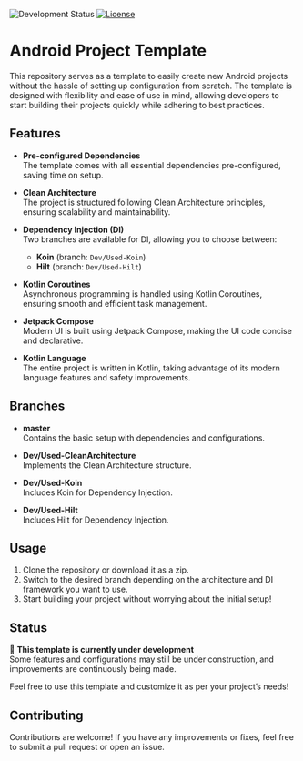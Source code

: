 ![Development Status](https://img.shields.io/badge/Development-In%20Progress-yellow)   [![License](https://img.shields.io/badge/License-Apache%202.0-blue)](https://opensource.org/licenses/Apache-2.0)

# Android Project Template

This repository serves as a template to easily create new Android projects without the hassle of setting up configuration from scratch. The template is designed with flexibility and ease of use in mind, allowing developers to start building their projects quickly while adhering to best practices.

## Features

- **Pre-configured Dependencies**  
  The template comes with all essential dependencies pre-configured, saving time on setup.

- **Clean Architecture**  
  The project is structured following Clean Architecture principles, ensuring scalability and maintainability.

- **Dependency Injection (DI)**  
  Two branches are available for DI, allowing you to choose between:
  - **Koin** (branch: `Dev/Used-Koin`)
  - **Hilt** (branch: `Dev/Used-Hilt`)

- **Kotlin Coroutines**  
  Asynchronous programming is handled using Kotlin Coroutines, ensuring smooth and efficient task management.

- **Jetpack Compose**  
  Modern UI is built using Jetpack Compose, making the UI code concise and declarative.

- **Kotlin Language**  
  The entire project is written in Kotlin, taking advantage of its modern language features and safety improvements.

## Branches

- **master**  
  Contains the basic setup with dependencies and configurations.
  
- **Dev/Used-CleanArchitecture**  
  Implements the Clean Architecture structure.

- **Dev/Used-Koin**  
  Includes Koin for Dependency Injection.

- **Dev/Used-Hilt**  
  Includes Hilt for Dependency Injection.

## Usage

1. Clone the repository or download it as a zip.
2. Switch to the desired branch depending on the architecture and DI framework you want to use.
3. Start building your project without worrying about the initial setup!

## Status

🚧 **This template is currently under development**  
Some features and configurations may still be under construction, and improvements are continuously being made.

Feel free to use this template and customize it as per your project’s needs!

## Contributing

Contributions are welcome! If you have any improvements or fixes, feel free to submit a pull request or open an issue.

